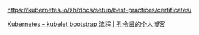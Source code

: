https://kubernetes.io/zh/docs/setup/best-practices/certificates/

[Kubernetes - kubelet bootstrap 流程 | 孔令贤的个人博客](https://lingxiankong.github.io/2018-09-18-kubelet-bootstrap-process.html)
